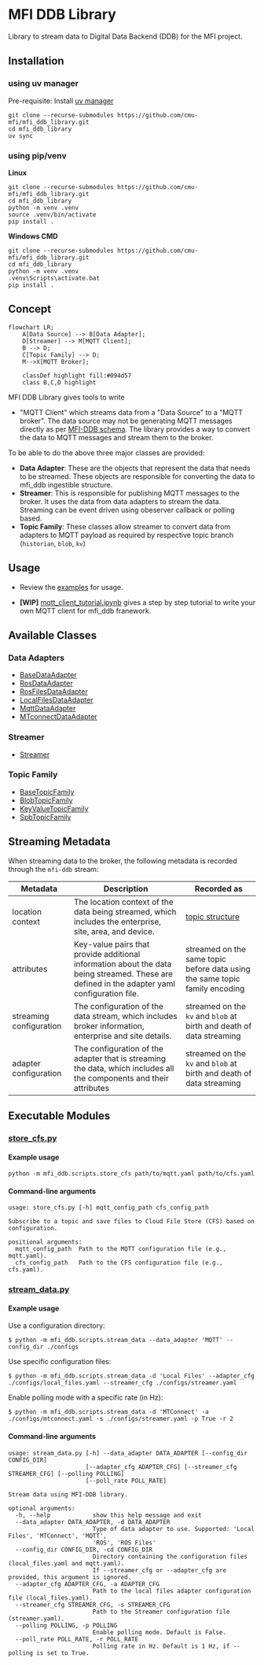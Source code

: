 # MFI DDB Library

Library to stream data to Digital Data Backend (DDB) for the MFI project.


## Installation

### using uv manager

Pre-requisite: Install [uv manager](https://docs.astral.sh/uv/getting-started/installation/)

```
git clone --recurse-submodules https://github.com/cmu-mfi/mfi_ddb_library.git
cd mfi_ddb_library
uv sync
```

### using pip/venv

**Linux**
```
git clone --recurse-submodules https://github.com/cmu-mfi/mfi_ddb_library.git
cd mfi_ddb_library
python -m venv .venv
source .venv/bin/activate
pip install .
```

**Windows CMD**
```
git clone --recurse-submodules https://github.com/cmu-mfi/mfi_ddb_library.git
cd mfi_ddb_library
python -m venv .venv
.venv\Scripts\activate.bat
pip install .
```

## Concept

```mermaid
flowchart LR;
    A[Data Source] --> B[Data Adapter];
    D[Streamer] --> M[MQTT Client];
    B --> D;
    C[Topic Family] --> D;
    M-->X[MQTT Broker];    

    classDef highlight fill:#094d57
    class B,C,D highlight
```

MFI DDB Library gives tools to write
* "MQTT Client" which streams data from a "Data Source" to a "MQTT broker". The data source may not be generating MQTT messages directly as per [MFI-DDB schema](./schema/README.md). The library provides a way to convert the data to MQTT messages and stream them to the broker.

To be able to do the above three major classes are provided:

* **Data Adapter**: These are the objects that represent the data that needs to be streamed. These objects are responsible for converting the data to mfi_ddb ingestible structure.
* **Streamer**: This is responsible for publishing MQTT messages to the broker. It uses the data from data adapters to stream the data. Streaming can be event driven using obeserver callback or polling based.
* **Topic Family**: These classes allow streamer to convert data from adapters to MQTT payload as required by respective topic branch (`historian`, `blob`, `kv`)

## Usage

* Review the [examples](examples) for usage.

* **[WIP]** [mqtt_client_tutorial.ipynb](examples/mqtt_client_tutorial.ipynb) gives a step by step tutorial to write your own MQTT client for mfi_ddb franework.

## Available Classes

### Data Adapters

* [BaseDataAdapter](mfi_ddb/data_adapters/base.py)
* [RosDataAdapter](mfi_ddb/data_adapters/mtconnect.py)
* [RosFilesDataAdapter](mfi_ddb/data_adapters/ros_files.py)
* [LocalFilesDataAdapter](mfi_ddb/data_adapters/local_files.py)
* [MqttDataAdapter](mfi_ddb/data_adapters/mqtt.py)
* [MTconnectDataAdapter](mfi_ddb/data_adapters/mtconnect.py)

### Streamer

* [Streamer](mfi_ddb/streamer/streamer.py)

### Topic Family

* [BaseTopicFamily](mfi_ddb/topic_families/base.py)
* [BlobTopicFamily](mfi_ddb/topic_families/blob.py)
* [KeyValueTopicFamily](mfi_ddb/topic_families/key_value.py)
* [SpbTopicFamily](mfi_ddb/topic_families/time_series_spb.py)

## Streaming Metadata

When streaming data to the broker, the following metadata is recorded through the `mfi-ddb` stream:

| Metadata | Description | Recorded as |
|-------|-------------|-------------|
| location context | The location context of the data being streamed, which includes the enterprise, site, area, and device. | [topic structure](./schema/README.md) |
| attributes | Key-value pairs that provide additional information about the data being streamed. These are defined in the adapter yaml configuration file. | streamed on the same topic before data using the same topic family encoding |
| streaming configuration | The configuration of the data stream, which includes broker information, enterprise and site details. | streamed on the `kv` and `blob` at birth and death of data streaming  |
| adapter configuration | The configuration of the adapter that is streaming the data, which includes all the components and their attributes | streamed on the `kv` and `blob` at birth and death of data streaming |  

## Executable Modules

### [store_cfs.py](mfi_ddb/scripts/store_cfs.py)

#### Example usage

```
python -m mfi_ddb.scripts.store_cfs path/to/mqtt.yaml path/to/cfs.yaml
```

#### Command-line arguments

```
usage: store_cfs.py [-h] mqtt_config_path cfs_config_path

Subscribe to a topic and save files to Cloud File Store (CFS) based on configuration.

positional arguments:
  mqtt_config_path  Path to the MQTT configuration file (e.g., mqtt.yaml).
  cfs_config_path   Path to the CFS configuration file (e.g., cfs.yaml).
```

### [stream_data.py](mfi_ddb/scripts/stream_data.py)

#### Example usage

Use a configuration directory:
```
$ python -m mfi_ddb.scripts.stream_data --data_adapter 'MQTT' --config_dir ./configs
```

Use specific configuration files:
```
$ python -m mfi_ddb.scripts.stream_data -d 'Local Files' --adapter_cfg ./configs/local_files.yaml --streamer_cfg ./configs/streamer.yaml
```

Enable polling mode with a specific rate (in Hz):
```
$ python -m mfi_ddb.scripts.stream_data -d 'MTConnect' -a ./configs/mtconnect.yaml -s ./configs/streamer.yaml -p True -r 2
```

#### Command-line arguments
```
usage: stream_data.py [-h] --data_adapter DATA_ADAPTER [--config_dir CONFIG_DIR]
                      [--adapter_cfg ADAPTER_CFG] [--streamer_cfg STREAMER_CFG] [--polling POLLING]
                      [--poll_rate POLL_RATE]

Stream data using MFI-DDB library.

optional arguments:
  -h, --help            show this help message and exit
  --data_adapter DATA_ADAPTER, -d DATA_ADAPTER
                        Type of data adapter to use. Supported: 'Local Files', 'MTConnect', 'MQTT',
                        'ROS', 'ROS Files'
  --config_dir CONFIG_DIR, -cd CONFIG_DIR
                        Directory containing the configuration files (local_files.yaml and mqtt.yaml).
                        If --streamer_cfg or --adapter_cfg are provided, this argument is ignored.
  --adapter_cfg ADAPTER_CFG, -a ADAPTER_CFG
                        Path to the local files adapter configuration file (local_files.yaml).
  --streamer_cfg STREAMER_CFG, -s STREAMER_CFG
                        Path to the Streamer configuration file (streamer.yaml).
  --polling POLLING, -p POLLING
                        Enable polling mode. Default is False.
  --poll_rate POLL_RATE, -r POLL_RATE
                        Polling rate in Hz. Default is 1 Hz, if --polling is set to True.
```